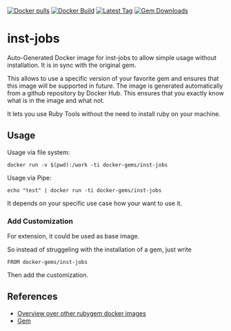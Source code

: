 [![Docker pulls](https://img.shields.io/docker/pulls/rubygem/inst-jobs.svg)](https://hub.docker.com/r/rubygem/inst-jobs/)
[![Docker Build](https://img.shields.io/docker/automated/rubygem/inst-jobs.svg)](https://hub.docker.com/r/rubygem/inst-jobs/)
[![Latest Tag](https://img.shields.io/github/tag/docker-rubygem/inst-jobs.svg)](https://hub.docker.com/r/rubygem/inst-jobs/)
[![Gem Downloads](https://img.shields.io/gem/dt/inst-jobs.svg)](https://rubygems.org/gems/inst-jobs/)
# inst-jobs

Auto-Generated Docker image for inst-jobs to allow simple usage without installation.
It is in sync with the original gem.

This allows to use a specific version of your favorite gem and ensures that this image will be supported in future.
The image is generated automatically from a github repository by Docker Hub.
This ensures that you exactly know what is in the image and what not.

It lets you use Ruby Tools without the need to install ruby on your machine.

## Usage

Usage via file system:

`docker run -v $(pwd):/work -ti docker-gems/inst-jobs`

Usage via Pipe:

`echo "test" | docker run -ti docker-gems/inst-jobs`

It depends on your specific use case how your want to use it.

### Add Customization

For extension, it could be used as base image.

So instead of struggeling with the installation of a gem, just write

`FROM docker-gems/inst-jobs`

Then add the customization.

## References

 - [Overview over other rubygem docker images](https://github.com/thinkbot/docker-rubygem)
 - [Gem](https://rubygems.org/gems/inst-jobs/)
